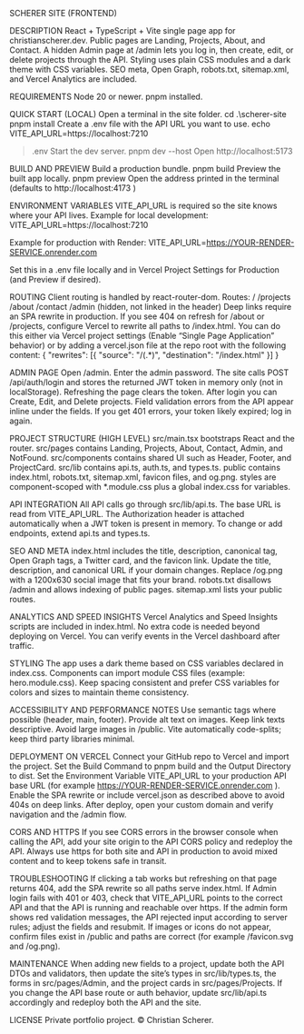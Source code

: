 SCHERER SITE (FRONTEND)

DESCRIPTION
React + TypeScript + Vite single page app for christianscherer.dev. Public pages are Landing, Projects, About, and Contact. A hidden Admin page at /admin lets you log in, then create, edit, or delete projects through the API. Styling uses plain CSS modules and a dark theme with CSS variables. SEO meta, Open Graph, robots.txt, sitemap.xml, and Vercel Analytics are included.

REQUIREMENTS
Node 20 or newer.
pnpm installed.

QUICK START (LOCAL)
Open a terminal in the site folder.
cd .\scherer-site
pnpm install
Create a .env file with the API URL you want to use.
echo VITE_API_URL=https://localhost:7210
 > .env
Start the dev server.
pnpm dev --host
Open http://localhost:5173

BUILD AND PREVIEW
Build a production bundle.
pnpm build
Preview the built app locally.
pnpm preview
Open the address printed in the terminal (defaults to http://localhost:4173
)

ENVIRONMENT VARIABLES
VITE_API_URL is required so the site knows where your API lives.
Example for local development:
VITE_API_URL=https://localhost:7210

Example for production with Render:
VITE_API_URL=https://YOUR-RENDER-SERVICE.onrender.com

Set this in a .env file locally and in Vercel Project Settings for Production (and Preview if desired).

ROUTING
Client routing is handled by react-router-dom.
Routes:
/
/projects
/about
/contact
/admin (hidden, not linked in the header)
Deep links require an SPA rewrite in production. If you see 404 on refresh for /about or /projects, configure Vercel to rewrite all paths to /index.html. You can do this either via Vercel project settings (Enable “Single Page Application” behavior) or by adding a vercel.json file at the repo root with the following content:
{
"rewrites": [{ "source": "/(.*)", "destination": "/index.html" }]
}

ADMIN PAGE
Open /admin.
Enter the admin password. The site calls POST /api/auth/login and stores the returned JWT token in memory only (not in localStorage). Refreshing the page clears the token.
After login you can Create, Edit, and Delete projects. Field validation errors from the API appear inline under the fields. If you get 401 errors, your token likely expired; log in again.

PROJECT STRUCTURE (HIGH LEVEL)
src/main.tsx bootstraps React and the router.
src/pages contains Landing, Projects, About, Contact, Admin, and NotFound.
src/components contains shared UI such as Header, Footer, and ProjectCard.
src/lib contains api.ts, auth.ts, and types.ts.
public contains index.html, robots.txt, sitemap.xml, favicon files, and og.png.
styles are component-scoped with *.module.css plus a global index.css for variables.

API INTEGRATION
All API calls go through src/lib/api.ts. The base URL is read from VITE_API_URL. The Authorization header is attached automatically when a JWT token is present in memory. To change or add endpoints, extend api.ts and types.ts.

SEO AND META
index.html includes the title, description, canonical tag, Open Graph tags, a Twitter card, and the favicon link. Update the title, description, and canonical URL if your domain changes. Replace /og.png with a 1200x630 social image that fits your brand. robots.txt disallows /admin and allows indexing of public pages. sitemap.xml lists your public routes.

ANALYTICS AND SPEED INSIGHTS
Vercel Analytics and Speed Insights scripts are included in index.html. No extra code is needed beyond deploying on Vercel. You can verify events in the Vercel dashboard after traffic.

STYLING
The app uses a dark theme based on CSS variables declared in index.css. Components can import module CSS files (example: hero.module.css). Keep spacing consistent and prefer CSS variables for colors and sizes to maintain theme consistency.

ACCESSIBILITY AND PERFORMANCE NOTES
Use semantic tags where possible (header, main, footer). Provide alt text on images. Keep link texts descriptive. Avoid large images in /public. Vite automatically code-splits; keep third party libraries minimal.

DEPLOYMENT ON VERCEL
Connect your GitHub repo to Vercel and import the project. Set the Build Command to pnpm build and the Output Directory to dist. Set the Environment Variable VITE_API_URL to your production API base URL (for example https://YOUR-RENDER-SERVICE.onrender.com
). Enable the SPA rewrite or include vercel.json as described above to avoid 404s on deep links. After deploy, open your custom domain and verify navigation and the /admin flow.

CORS AND HTTPS
If you see CORS errors in the browser console when calling the API, add your site origin to the API CORS policy and redeploy the API. Always use https for both site and API in production to avoid mixed content and to keep tokens safe in transit.

TROUBLESHOOTING
If clicking a tab works but refreshing on that page returns 404, add the SPA rewrite so all paths serve index.html. If Admin login fails with 401 or 403, check that VITE_API_URL points to the correct API and that the API is running and reachable over https. If the admin form shows red validation messages, the API rejected input according to server rules; adjust the fields and resubmit. If images or icons do not appear, confirm files exist in /public and paths are correct (for example /favicon.svg and /og.png).

MAINTENANCE
When adding new fields to a project, update both the API DTOs and validators, then update the site’s types in src/lib/types.ts, the forms in src/pages/Admin, and the project cards in src/pages/Projects. If you change the API base route or auth behavior, update src/lib/api.ts accordingly and redeploy both the API and the site.

LICENSE
Private portfolio project. © Christian Scherer.
